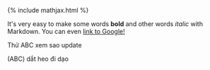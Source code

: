 {% include mathjax.html %}

It's very easy to make some words **bold** and other words *italic* with Markdown. You can even [link to Google!](http://google.com)

Thử ABC xem sao update

\(ABC\) dắt heo đi dạo

